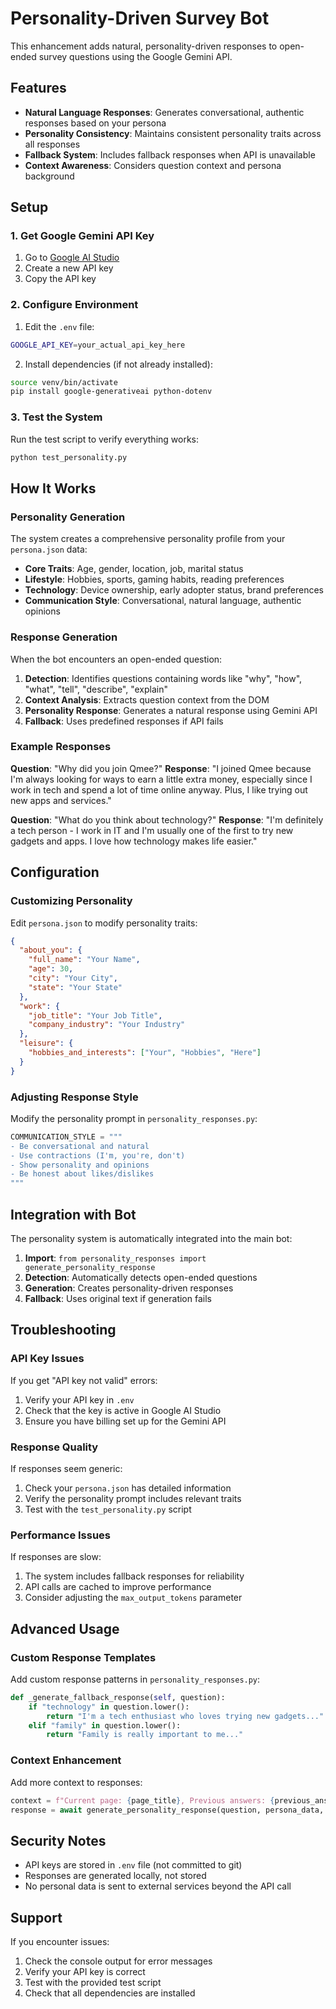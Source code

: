 # Personality-Driven Survey Bot

This enhancement adds natural, personality-driven responses to open-ended survey questions using the Google Gemini API.

## Features

- **Natural Language Responses**: Generates conversational, authentic responses based on your persona
- **Personality Consistency**: Maintains consistent personality traits across all responses
- **Fallback System**: Includes fallback responses when API is unavailable
- **Context Awareness**: Considers question context and persona background

## Setup

### 1. Get Google Gemini API Key

1. Go to [Google AI Studio](https://makersuite.google.com/app/apikey)
2. Create a new API key
3. Copy the API key

### 2. Configure Environment

1. Edit the `.env` file:
```bash
GOOGLE_API_KEY=your_actual_api_key_here
```

2. Install dependencies (if not already installed):
```bash
source venv/bin/activate
pip install google-generativeai python-dotenv
```

### 3. Test the System

Run the test script to verify everything works:
```bash
python test_personality.py
```

## How It Works

### Personality Generation

The system creates a comprehensive personality profile from your `persona.json` data:

- **Core Traits**: Age, gender, location, job, marital status
- **Lifestyle**: Hobbies, sports, gaming habits, reading preferences
- **Technology**: Device ownership, early adopter status, brand preferences
- **Communication Style**: Conversational, natural language, authentic opinions

### Response Generation

When the bot encounters an open-ended question:

1. **Detection**: Identifies questions containing words like "why", "how", "what", "tell", "describe", "explain"
2. **Context Analysis**: Extracts question context from the DOM
3. **Personality Response**: Generates a natural response using Gemini API
4. **Fallback**: Uses predefined responses if API fails

### Example Responses

**Question**: "Why did you join Qmee?"
**Response**: "I joined Qmee because I'm always looking for ways to earn a little extra money, especially since I work in tech and spend a lot of time online anyway. Plus, I like trying out new apps and services."

**Question**: "What do you think about technology?"
**Response**: "I'm definitely a tech person - I work in IT and I'm usually one of the first to try new gadgets and apps. I love how technology makes life easier."

## Configuration

### Customizing Personality

Edit `persona.json` to modify personality traits:

```json
{
  "about_you": {
    "full_name": "Your Name",
    "age": 30,
    "city": "Your City",
    "state": "Your State"
  },
  "work": {
    "job_title": "Your Job Title",
    "company_industry": "Your Industry"
  },
  "leisure": {
    "hobbies_and_interests": ["Your", "Hobbies", "Here"]
  }
}
```

### Adjusting Response Style

Modify the personality prompt in `personality_responses.py`:

```python
COMMUNICATION_STYLE = """
- Be conversational and natural
- Use contractions (I'm, you're, don't)
- Show personality and opinions
- Be honest about likes/dislikes
"""
```

## Integration with Bot

The personality system is automatically integrated into the main bot:

1. **Import**: `from personality_responses import generate_personality_response`
2. **Detection**: Automatically detects open-ended questions
3. **Generation**: Creates personality-driven responses
4. **Fallback**: Uses original text if generation fails

## Troubleshooting

### API Key Issues

If you get "API key not valid" errors:
1. Verify your API key in `.env`
2. Check that the key is active in Google AI Studio
3. Ensure you have billing set up for the Gemini API

### Response Quality

If responses seem generic:
1. Check your `persona.json` has detailed information
2. Verify the personality prompt includes relevant traits
3. Test with the `test_personality.py` script

### Performance Issues

If responses are slow:
1. The system includes fallback responses for reliability
2. API calls are cached to improve performance
3. Consider adjusting the `max_output_tokens` parameter

## Advanced Usage

### Custom Response Templates

Add custom response patterns in `personality_responses.py`:

```python
def _generate_fallback_response(self, question):
    if "technology" in question.lower():
        return "I'm a tech enthusiast who loves trying new gadgets..."
    elif "family" in question.lower():
        return "Family is really important to me..."
```

### Context Enhancement

Add more context to responses:

```python
context = f"Current page: {page_title}, Previous answers: {previous_answers}"
response = await generate_personality_response(question, persona_data, context)
```

## Security Notes

- API keys are stored in `.env` file (not committed to git)
- Responses are generated locally, not stored
- No personal data is sent to external services beyond the API call

## Support

If you encounter issues:
1. Check the console output for error messages
2. Verify your API key is correct
3. Test with the provided test script
4. Check that all dependencies are installed 